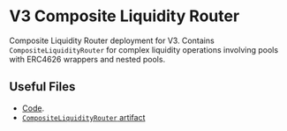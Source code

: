 # V3 Composite Liquidity Router

Composite Liquidity Router deployment for V3.
Contains `CompositeLiquidityRouter` for complex liquidity operations involving pools with ERC4626 wrappers and nested pools.

## Useful Files

- [Code](https://github.com/balancer/balancer-v3-monorepo/commit/74d7068fb21565741427cdabfa4f1b539a4bddaa).
- [`CompositeLiquidityRouter` artifact](./artifact/CompositeLiquidityRouter.json)

